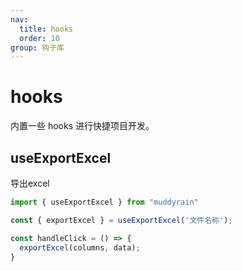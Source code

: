 ```yaml
---
nav:
  title: hooks
  order: 10
group: 钩子库
---
```


# hooks

内置一些 hooks 进行快捷项目开发。


## useExportExcel

导出excel

```typescript pure
import { useExportExcel } from "muddyrain"

const { exportExcel } = useExportExcel('文件名称');

const handleClick = () => {
  exportExcel(columns, data);
}
```

<code src="../../src/hooks/useExportExcel/demo.tsx"></code> 
